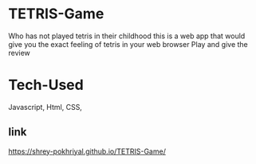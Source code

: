 # TETRIS-Game
Who has not played tetris in their childhood this is a web app that would give you the exact feeling of tetris in your web browser 
Play and give the review
# Tech-Used
Javascript, Html, CSS, 
## link
https://shrey-pokhriyal.github.io/TETRIS-Game/
